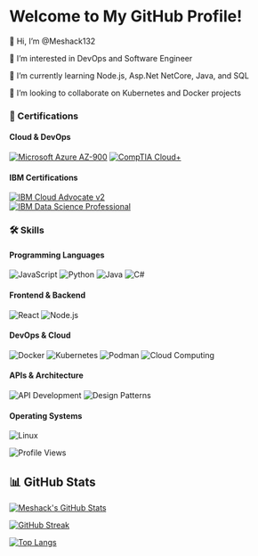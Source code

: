 # Welcome to My GitHub Profile!

👋 Hi, I’m @Meshack132

👀 I’m interested in DevOps and Software Engineer

🌱 I’m currently learning Node.js, Asp.Net NetCore, Java, and SQL

💞️ I’m looking to collaborate on Kubernetes and Docker projects

### 📜 Certifications

#### **Cloud & DevOps**
[![Microsoft Azure AZ-900]([https://img.shields.io/badge/Microsoft_Azure_AZ--900-0089D6?logo=microsoft-azure&logoColor=white)](https://learn.microsoft.com/en-us/certifications/exams/az-900/](https://learn.microsoft.com/api/credentials/share/en-us/MeshackMthimkhulu-3426/8B7F879AE259830C?sharingId=300BF0D1E9A0ABB6))  
[![CompTIA Cloud+](https://img.shields.io/badge/CompTIA_Cloud+-E45925?logo=comptia&logoColor=white)](https://www.credly.com/badges/cb79250c-825b-4876-96e5-5b4e4805ddd8/public_url)  

#### **IBM Certifications**
[![IBM Cloud Advocate v2](https://img.shields.io/badge/IBM_Cloud_Advocate-052FAD?logo=ibm&logoColor=white)](https://www.credly.com/badges/c5beeea9-a24b-41d2-a0f4-abbd07bc501e/public_url)  
[![IBM Data Science Professional](https://img.shields.io/badge/IBM_Data_Science-FF6C37?logo=ibm&logoColor=white)](https://www.credly.com/badges/fe046217-c53e-442a-97d9-00959731b2c1/public_url)   

### 🛠️ Skills

#### **Programming Languages**
![JavaScript](https://img.shields.io/badge/-JavaScript-F7DF1E?logo=javascript&logoColor=black)
![Python](https://img.shields.io/badge/-Python-3776AB?logo=python&logoColor=white)
![Java](https://img.shields.io/badge/-Java-007396?logo=java&logoColor=white)
![C#](https://img.shields.io/badge/-C%23-239120?logo=c-sharp&logoColor=white)

#### **Frontend & Backend**
![React](https://img.shields.io/badge/-React-61DAFB?logo=react&logoColor=black)
![Node.js](https://img.shields.io/badge/-Node.js-339933?logo=node.js&logoColor=white)

#### **DevOps & Cloud**
![Docker](https://img.shields.io/badge/-Docker-2496ED?logo=docker&logoColor=white)
![Kubernetes](https://img.shields.io/badge/-Kubernetes-326CE5?logo=kubernetes&logoColor=white)
![Podman](https://img.shields.io/badge/-Podman-892CA0?logo=podman&logoColor=white)
![Cloud Computing](https://img.shields.io/badge/-Cloud%20Computing-FF9900?logo=amazon-aws&logoColor=white)

#### **APIs & Architecture**
![API Development](https://img.shields.io/badge/-API%20Development-FF6C37?logo=postman&logoColor=white)
![Design Patterns](https://img.shields.io/badge/-Design%20Patterns-000000?logo=designspiration&logoColor=white)

#### **Operating Systems**
![Linux](https://img.shields.io/badge/-Linux-FCC624?logo=linux&logoColor=black)

![Profile Views](https://komarev.com/ghpvc/?username=Meshack132&color=blue)

## 📊 GitHub Stats

[![Meshack's GitHub Stats](https://github-readme-stats.vercel.app/api?username=Meshack132&show_icons=true&theme=radical)](https://github.com/anuraghazra/github-readme-stats)

[![GitHub Streak](https://streak-stats.demolab.com?user=Meshack132&theme=radical)](https://git.io/streak-stats)

[![Top Langs](https://github-readme-stats.vercel.app/api/top-langs/?username=Meshack132&layout=compact&theme=radical)](https://github.com/anuraghazra/github-readme-stats)
